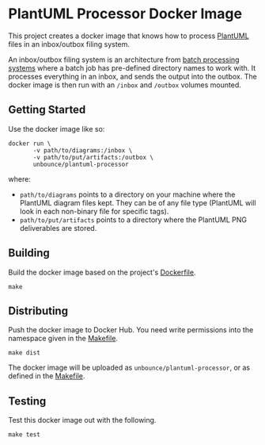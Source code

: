 # PlantUML Processor Docker Image

This project creates a docker image that knows how to process
[PlantUML](http://plantuml.sourceforge.net/) files in an 
inbox/outbox filing system.

An inbox/outbox filing system is an architecture from
[batch processing systems](http://en.wikipedia.org/wiki/Batch_processing)
where a batch job has pre-defined directory names to work with.  It
processes everything in an inbox, and sends the output into the outbox.
The docker image is then run with an ``/inbox`` and ``/outbox`` volumes
mounted.

## Getting Started

Use the docker image like so:

```
docker run \
       -v path/to/diagrams:/inbox \
       -v path/to/put/artifacts:/outbox \
       unbounce/plantuml-processor
```

where:
* ``path/to/diagrams`` points to a directory on your machine where the PlantUML diagram files kept.  They can be of any file type (PlantUML will look in each non-binary file for specific tags).
* ``path/to/put/artifacts`` points to a directory where the PlantUML PNG deliverables are stored.

## Building

Build the docker image based on the project's [Dockerfile](Dockerfile).

```
make
```

## Distributing

Push the docker image to Docker Hub.  You need write permissions into the
namespace given in the [Makefile](Makefile).

```
make dist
```

The docker image will be uploaded as ``unbounce/plantuml-processor``, or
as defined in the [Makefile](Makefile).

## Testing

Test this docker image out with the following.

```
make test
```

